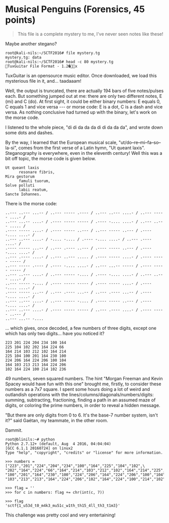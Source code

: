 # Musical Penguins (Forensics, 45 points)

>This file is a complete mystery to me, I've never seen notes like these!

Maybe another stegano?

```
root@kali-nils:~/SCTF2016# file mystery.tg
mystery.tg: data
root@kali-nils:~/SCTF2016# head -c 80 mystery.tg
TuxGuitar File Format - 1.2�x
```

TuxGuitar is an opensource music editor. Once downloaded, we load this mysterious file in it, and... taadaaam!

Well, the output is truncated, there are actually 194 bars of five notes/pulses each.
But something jumped out at me: there are only two different notes, E (mi) and C (do).
At first sight, it could be either binary numbers: E equals 0, C equals 1 and vice versa --- or morse code: 
E is a dot, C is a dash and vice versa. As nothing conclusive had turned up with the binary, let's work on the morse code.

I listened to the whole piece, "di di da da da di di da da da", and wrote down some dots and dashes.

By the way, I learned that the European musical scale,
"ut/do–re–mi–fa–so–la-si", comes from the first verse of a Latin hymn, "Ut queant laxis".
Steganography is everywhere, even in the eleventh century! Well this was a bit off topic, the morse code is given below.

```
Ut queant laxis
      resonare fibris,
Mira gestorum
      famuli tuorum,
Solve polluti
      labii reatum,
Sancte Iohannes.
```

There is the morse code:

```
..--- ..--- ...-- / ..--- ----- .---- / ..--- ..--- ....- / ..--- ----- ....- / 
..--- ...-- ....- / .---- ----- ----- / .---- -.... ....- / ..--- ..--- ..... / 
.---- ----- ....- / .---- ----- ..--- / ..--- ----- ..--- / .---- -.... ....- / 
..--- ..--- ....- / -.... -.... / .---- -.... ....- / ..--- .---- ....- / 
.---- ----- ...-- / ..--- .---- ..--- / .---- ----- ..--- / .---- -.... ....- / 
..--- .---- ....- / ..--- ..--- ..... / .---- ----- ....- / .---- ----- ----- / 
..--- ----- .---- / .---- -.... ....- / ..--- ...-- ----- / .---- ----- ----- / 
..--- ..--- ....- / ..--- ----- -.... / .---- -.... ....- / ..--- ..--- ....- / 
..--- ----- -.... / .---- ----- ----- / .---- ----- ....- / .---- -.... ....- / 
.---- ----- ...-- / ..--- .---- ...-- / ..--- .---- ...-- / .---- -.... ....- / 
..--- ..--- ....- / ..--- ----- -.... / .---- ----- ..--- / .---- -.... ....- / 
..--- ..--- ....- / .---- ----- ----- / ..--- .---- ....- / .---- ----- ..--- / 
..--- ...-- -....
```

... which gives, once decoded, a few numbers of three digits, except one which has only two digits... have you noticed it?

```
223 201 224 204 234 100 164 
225 104 102 202 164 224 66 
164 214 103 212 102 164 214 
225 104 100 201 164 230 100 
224 206 164 224 206 100 104 
164 103 213 213 164 224 206 
102 164 224 100 214 102 236 
```

49 numbers, seven squared numbers. The hint "Morgan Freeman and Kevin Spacey would have fun with this one"
brought me, firstly, to consider these numbers as a 7x7 square. I spent some hours doing a lot of weird and
outlandish operations with the lines/columns/diagonals/numbers/digits: summing, subtracting, fractioning,
finding a path in an assumed maze of digits, or coloring the prime numbers, in order to reveal a hidden message.

"But there are only digits from 0 to 6. It's the base-7 number system, isn't it?"
said Gaétan, my teammate, in the other room.

Dammit.

```
root@blinils:~# python
Python 2.7.12+ (default, Aug  4 2016, 04:04:04)
[GCC 6.1.1 20160724] on linux2
Type "help", "copyright", "credits" or "license" for more information.

>>> numbers = ["223","201","224","204","234","100","164","225","104","102",\
"202","164","224","66","164","214","103","212","102","164","214","225","104",\
"100","201","164","230","100","224","206","164","224","206","100","104","164",\
"103","213","213","164","224","206","102","164","224","100","214","102","236"]

>>> flag = ''
>>> for c in numbers: flag += chr(int(c, 7))

>>> flag
'sctf{1_u53d_t0_m4k3_mu51c_w1th_th15_4ll_th3_t1m3}'
```

This challenge was pretty cool and very entertaining!
